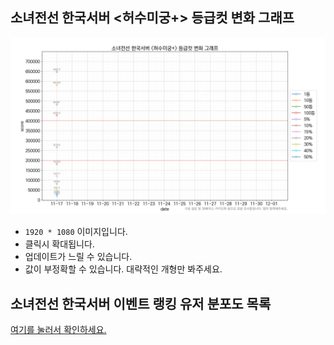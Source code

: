 ## 소녀전선 한국서버 <허수미궁+> 등급컷 변화 그래프

[![최신 이미지](./recent.png)](https://raw.githubusercontent.com/krepe-suZette/gfl-event-ranking/master/docs/recent.png)

- `1920 * 1080` 이미지입니다. 
- 클릭시 확대됩니다.
- 업데이트가 느릴 수 있습니다.
- 값이 부정확할 수 있습니다. 대략적인 개형만 봐주세요.

## 소녀전선 한국서버 이벤트 랭킹 유저 분포도 목록
[여기를 눌러서 확인하세요.](https://github.com/krepe-suZette/gfl-event-ranking/tree/master/image/)

